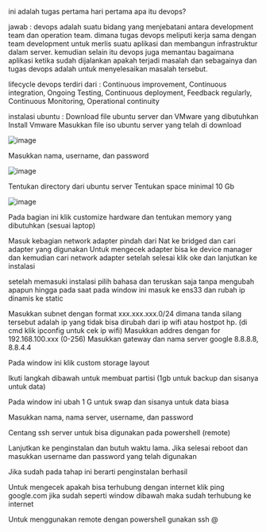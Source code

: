 ini adalah tugas pertama hari pertama
apa itu devops?

jawab : devops adalah suatu bidang yang menjebatani antara development team dan operation team. dimana tugas devops meliputi kerja sama dengan team development untuk merlis suatu aplikasi dan membangun infrastruktur dalam server. kemudian selain itu devops juga memantau bagaimana aplikasi ketika sudah dijalankan apakah terjadi masalah dan sebagainya dan tugas devops adalah untuk menyelesaikan masalah tersebut.

lifecycle devops terdiri dari :
Continuous improvement, Continuous integration, Ongoing Testing, Continuous deployment, Feedback regularly, Continuous Monitoring, Operational continuity

instalasi ubuntu :
Download file ubuntu server dan VMware yang dibutuhkan
Install Vmware
Masukkan file iso ubuntu server yang telah di download

 ![image](https://github.com/fifa0903/devops17-dumbways-faizal/assets/132969781/3c21cd81-823a-45f8-9c42-9be03a075c9a)
 
Masukkan nama, username, dan password

 ![image](https://github.com/fifa0903/devops17-dumbways-faizal/assets/132969781/b755b98c-1087-42e8-915b-c12a2b7d6c20)
 
Tentukan directory dari ubuntu server
Tentukan space minimal 10 Gb

 ![image](https://github.com/fifa0903/devops17-dumbways-faizal/assets/132969781/c83a5a62-00af-4d65-a193-3843ac964f51)
 
Pada bagian ini klik customize hardware dan tentukan memory yang dibutuhkan (sesuai laptop)
 
Masuk kebagian network adapter pindah dari Nat ke bridged dan cari adapter yang digunakan Untuk mengecek adapter bisa ke device manager dan kemudian cari network adapter setelah selesai klik oke dan lanjutkan ke instalasi
 
setelah memasuki instalasi pilih bahasa dan teruskan saja tanpa mengubah apapun hingga pada saat pada window ini masuk ke ens33 dan rubah ip dinamis ke static
 
Masukkan subnet dengan format xxx.xxx.xxx.0/24 dimana tanda silang tersebut adalah ip yang tidak bisa dirubah dari ip wifi atau hostpot hp. (di cmd klik ipconfig untuk cek ip wifi)
Masukkan addres dengan for 192.168.100.xxx (0-256)
Masukkan gateway dan nama server google 8.8.8.8, 8.8.4.4 
 
Pada window ini klik custom storage layout
 
Ikuti langkah dibawah untuk membuat partisi (1gb untuk backup dan sisanya untuk data)
 
Pada window ini ubah 1 G untuk swap dan sisanya untuk data biasa
 
 
Masukkan nama, nama server, username, dan password
 
Centang ssh server untuk bisa digunakan pada powershell (remote)
 
Lanjutkan ke penginstalan dan butuh waktu lama. Jika selesai reboot dan masukkan username dan password yang telah digunakan
 
Jika sudah pada tahap ini berarti penginstalan berhasil
 
Untuk mengecek apakah bisa terhubung dengan internet klik ping google.com jika sudah seperti window dibawah maka sudah terhubung ke internet
 
Untuk menggunakan remote dengan powershell gunakan ssh <username>@<ip addres>
 


